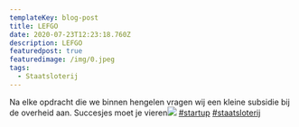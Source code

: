 ```yaml
---
templateKey: blog-post
title: LEFGO
date: 2020-07-23T12:23:18.760Z
description: LEFGO
featuredpost: true
featuredimage: /img/0.jpeg
tags:
  - Staatsloterij
---
```

Na elke opdracht die we binnen hengelen vragen wij een kleine subsidie bij de overheid aan. Succesjes moet je vieren![](https://www.linkedin.com/feed/hashtag/?keywords=lefgo&highlightedUpdateUrns=urn%3Ali%3Aactivity%3A6681833615745179648) [\#startup](https://www.linkedin.com/feed/hashtag/?keywords=startup&highlightedUpdateUrns=urn%3Ali%3Aactivity%3A6681833615745179648) [\#staatsloterij](https://www.linkedin.com/feed/hashtag/?keywords=staatsloterij&highlightedUpdateUrns=urn%3Ali%3Aactivity%3A6681833615745179648)
